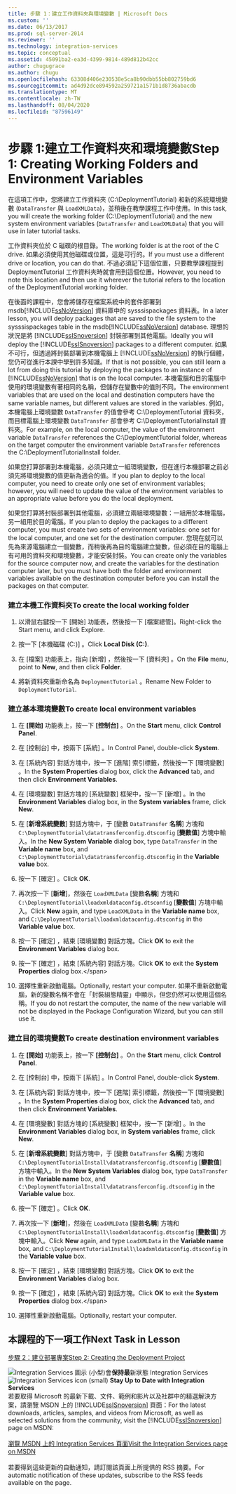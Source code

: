 ```yaml
---
title: 步驟 1：建立工作資料夾與環境變數 | Microsoft Docs
ms.custom: ''
ms.date: 06/13/2017
ms.prod: sql-server-2014
ms.reviewer: ''
ms.technology: integration-services
ms.topic: conceptual
ms.assetid: 45091ba2-ea3d-4399-9814-489d812b42cc
author: chugugrace
ms.author: chugu
ms.openlocfilehash: 63308d406e230538e5ca8b90dbb55bb802759bd6
ms.sourcegitcommit: ad4d92dce894592a259721a1571b1d8736abacdb
ms.translationtype: MT
ms.contentlocale: zh-TW
ms.lasthandoff: 08/04/2020
ms.locfileid: "87596149"
---
```

# <a name="step-1-creating-working-folders-and-environment-variables"></a><span data-ttu-id="c12c5-102">步驟 1:建立工作資料夾和環境變數</span><span class="sxs-lookup"><span data-stu-id="c12c5-102">Step 1: Creating Working Folders and Environment Variables</span></span>
  <span data-ttu-id="c12c5-103">在這項工作中，您將建立工作資料夾 (C:\DeploymentTutorial) 和新的系統環境變數 (`DataTransfer` 與 `LoadXMLData`)，並稍後在教學課程工作中使用。</span><span class="sxs-lookup"><span data-stu-id="c12c5-103">In this task, you will create the working folder (C:\DeploymentTutorial) and the new system environment variables (`DataTransfer` and `LoadXMLData`) that you will use in later tutorial tasks.</span></span>  
  
 <span data-ttu-id="c12c5-104">工作資料夾位於 C 磁碟的根目錄。</span><span class="sxs-lookup"><span data-stu-id="c12c5-104">The working folder is at the root of the C drive.</span></span> <span data-ttu-id="c12c5-105">如果必須使用其他磁碟或位置，這是可行的。</span><span class="sxs-lookup"><span data-stu-id="c12c5-105">If you must use a different drive or location, you can do that.</span></span> <span data-ttu-id="c12c5-106">不過必須記下這個位置，只要教學課程提到 DeploymentTutorial 工作資料夾時就會用到這個位置。</span><span class="sxs-lookup"><span data-stu-id="c12c5-106">However, you need to note this location and then use it wherever the tutorial refers to the location of the DeploymentTutorial working folder.</span></span>  
  
 <span data-ttu-id="c12c5-107">在後面的課程中，您會將儲存在檔案系統中的套件部署到 msdb[!INCLUDE[ssNoVersion](../includes/ssnoversion-md.md)] 資料庫中的 sysssispackages 資料表。</span><span class="sxs-lookup"><span data-stu-id="c12c5-107">In a later lesson, you will deploy packages that are saved to the file system to the sysssispackages table in the msdb[!INCLUDE[ssNoVersion](../includes/ssnoversion-md.md)] database.</span></span> <span data-ttu-id="c12c5-108">理想的狀況是將 [!INCLUDE[ssISnoversion](../includes/ssisnoversion-md.md)] 封裝部署到其他電腦。</span><span class="sxs-lookup"><span data-stu-id="c12c5-108">Ideally you will deploy the [!INCLUDE[ssISnoversion](../includes/ssisnoversion-md.md)] packages to a different computer.</span></span> <span data-ttu-id="c12c5-109">如果不可行，但透過將封裝部署到本機電腦上 [!INCLUDE[ssNoVersion](../includes/ssnoversion-md.md)] 的執行個體，您仍可從進行本課中學到許多知識。</span><span class="sxs-lookup"><span data-stu-id="c12c5-109">If that is not possible, you can still learn a lot from doing this tutorial by deploying the packages to an instance of [!INCLUDE[ssNoVersion](../includes/ssnoversion-md.md)] that is on the local computer.</span></span> <span data-ttu-id="c12c5-110">本機電腦和目的電腦中使用的環境變數有著相同的名稱，但儲存在變數中的值則不同。</span><span class="sxs-lookup"><span data-stu-id="c12c5-110">The environment variables that are used on the local and destination computers have the same variable names, but different values are stored in the variables.</span></span> <span data-ttu-id="c12c5-111">例如，本機電腦上環境變數 `DataTransfer` 的值會參考 C:\DeploymentTutorial 資料夾，而目標電腦上環境變數 `DataTransfer` 卻會參考 C:\DeploymentTutorialInstall 資料夾。</span><span class="sxs-lookup"><span data-stu-id="c12c5-111">For example, on the local computer, the value of the environment variable `DataTransfer` references the C:\DeploymentTutorial folder, whereas on the target computer the environment variable `DataTransfer` references the C:\DeploymentTutorialInstall folder.</span></span>  
  
 <span data-ttu-id="c12c5-112">如果您打算部署到本機電腦，必須只建立一組環境變數，但在進行本機部署之前必須先將環境變數的值更新為適合的值。</span><span class="sxs-lookup"><span data-stu-id="c12c5-112">If you plan to deploy to the local computer, you need to create only one set of environment variables; however, you will need to update the value of the environment variables to an appropriate value before you do the local deployment.</span></span>  
  
 <span data-ttu-id="c12c5-113">如果您打算將封裝部署到其他電腦，必須建立兩組環境變數：一組用於本機電腦，另一組用於目的電腦。</span><span class="sxs-lookup"><span data-stu-id="c12c5-113">If you plan to deploy the packages to a different computer, you must create two sets of environment variables: one set for the local computer, and one set for the destination computer.</span></span> <span data-ttu-id="c12c5-114">您現在就可以先為來源電腦建立一個變數，而稍後再為目的電腦建立變數，但必須在目的電腦上有可用的資料夾和環境變數，才能安裝封裝。</span><span class="sxs-lookup"><span data-stu-id="c12c5-114">You can create only the variables for the source computer now, and create the variables for the destination computer later, but you must have both the folder and environment variables available on the destination computer before you can install the packages on that computer.</span></span>  
  
### <a name="to-create-the-local-working-folder"></a><span data-ttu-id="c12c5-115">建立本機工作資料夾</span><span class="sxs-lookup"><span data-stu-id="c12c5-115">To create the local working folder</span></span>  
  
1.  <span data-ttu-id="c12c5-116">以滑鼠右鍵按一下 [開始] 功能表，然後按一下 [檔案總管]。</span><span class="sxs-lookup"><span data-stu-id="c12c5-116">Right-click the Start menu, and click Explore.</span></span>  
  
2.  <span data-ttu-id="c12c5-117">按一下 [本機磁碟 (C:)]  。</span><span class="sxs-lookup"><span data-stu-id="c12c5-117">Click **Local Disk (C:)**.</span></span>  
  
3.  <span data-ttu-id="c12c5-118">在 [檔案]  功能表上，指向 [新增]  ，然後按一下 [資料夾]  。</span><span class="sxs-lookup"><span data-stu-id="c12c5-118">On the **File** menu, point to **New**, and then click **Folder**.</span></span>  
  
4.  <span data-ttu-id="c12c5-119">將新資料夾重新命名為 `DeploymentTutorial` 。</span><span class="sxs-lookup"><span data-stu-id="c12c5-119">Rename New Folder to `DeploymentTutorial`.</span></span>  
  
### <a name="to-create-local-environment-variables"></a><span data-ttu-id="c12c5-120">建立基本環境變數</span><span class="sxs-lookup"><span data-stu-id="c12c5-120">To create local environment variables</span></span>  
  
1.  <span data-ttu-id="c12c5-121">在 **[開始]** 功能表上，按一下 **[控制台]** 。</span><span class="sxs-lookup"><span data-stu-id="c12c5-121">On the **Start** menu, click **Control Panel**.</span></span>  
  
2.  <span data-ttu-id="c12c5-122">在 [控制台] 中，按兩下 [系統]  。</span><span class="sxs-lookup"><span data-stu-id="c12c5-122">In Control Panel, double-click **System**.</span></span>  
  
3.  <span data-ttu-id="c12c5-123">在 [系統內容]  對話方塊中，按一下 [進階]  索引標籤，然後按一下 [環境變數]  。</span><span class="sxs-lookup"><span data-stu-id="c12c5-123">In the **System Properties** dialog box, click the **Advanced** tab, and then click **Environment Variables**.</span></span>  
  
4.  <span data-ttu-id="c12c5-124">在 [環境變數]  對話方塊的 [系統變數]  框架中，按一下 [新增]  。</span><span class="sxs-lookup"><span data-stu-id="c12c5-124">In the **Environment Variables** dialog box, in the **System variables** frame, click **New**.</span></span>  
  
5.  <span data-ttu-id="c12c5-125">在 [**新增系統變數**] 對話方塊中，于 [變數 `DataTransfer` **名稱**] 方塊和 `C:\DeploymentTutorial\datatransferconfig.dtsconfig` [**變數值**] 方塊中輸入。</span><span class="sxs-lookup"><span data-stu-id="c12c5-125">In the **New System Variable** dialog box, type `DataTransfer` in the **Variable name** box, and `C:\DeploymentTutorial\datatransferconfig.dtsconfig` in the **Variable value** box.</span></span>  
  
6.  <span data-ttu-id="c12c5-126">按一下 [確定]  。</span><span class="sxs-lookup"><span data-stu-id="c12c5-126">Click **OK**.</span></span>  
  
7.  <span data-ttu-id="c12c5-127">再次按一下 [**新增**]，然後在 `LoadXMLData` [變數**名稱**] 方塊和 `C:\DeploymentTutorial\loadxmldataconfig.dtsconfig` [**變數值**] 方塊中輸入。</span><span class="sxs-lookup"><span data-stu-id="c12c5-127">Click **New** again, and type `LoadXMLData` in the **Variable name** box, and `C:\DeploymentTutorial\loadxmldataconfig.dtsconfig` in the **Variable value** box.</span></span>  
  
8.  <span data-ttu-id="c12c5-128">按一下 [確定]  ，結束 [環境變數]  對話方塊。</span><span class="sxs-lookup"><span data-stu-id="c12c5-128">Click **OK** to exit the **Environment Variables** dialog box.</span></span>  
  
9. <span data-ttu-id="c12c5-129">按一下 [確定]  ，結束 [系統內容]  對話方塊。</span><span class="sxs-lookup"><span data-stu-id="c12c5-129">Click **OK** to exit the **System Properties** dialog box.\</span></span>  
  
10. <span data-ttu-id="c12c5-130">選擇性重新啟動電腦。</span><span class="sxs-lookup"><span data-stu-id="c12c5-130">Optionally, restart your computer.</span></span> <span data-ttu-id="c12c5-131">如果不重新啟動電腦，新的變數名稱不會在「封裝組態精靈」中顯示，但您仍然可以使用這個名稱。</span><span class="sxs-lookup"><span data-stu-id="c12c5-131">If you do not restart the computer, the name of the new variable will not be displayed in the Package Configuration Wizard, but you can still use it.</span></span>  
  
### <a name="to-create-destination-environment-variables"></a><span data-ttu-id="c12c5-132">建立目的環境變數</span><span class="sxs-lookup"><span data-stu-id="c12c5-132">To create destination environment variables</span></span>  
  
1.  <span data-ttu-id="c12c5-133">在 **[開始]** 功能表上，按一下 **[控制台]** 。</span><span class="sxs-lookup"><span data-stu-id="c12c5-133">On the **Start** menu, click **Control Panel**.</span></span>  
  
2.  <span data-ttu-id="c12c5-134">在 [控制台] 中，按兩下 [系統]  。</span><span class="sxs-lookup"><span data-stu-id="c12c5-134">In Control Panel, double-click **System**.</span></span>  
  
3.  <span data-ttu-id="c12c5-135">在 [系統內容]  對話方塊中，按一下 [進階]  索引標籤，然後按一下 [環境變數]  。</span><span class="sxs-lookup"><span data-stu-id="c12c5-135">In the **System Properties** dialog box, click the **Advanced** tab, and then click **Environment Variables**.</span></span>  
  
4.  <span data-ttu-id="c12c5-136">在 [環境變數]  對話方塊的 [系統變數]  框架中，按一下 [新增]  。</span><span class="sxs-lookup"><span data-stu-id="c12c5-136">In the **Environment Variables** dialog box, in **System variables** frame, click **New**.</span></span>  
  
5.  <span data-ttu-id="c12c5-137">在 [**新增系統變數**] 對話方塊中，于 [變數 `DataTransfer` **名稱**] 方塊和 `C:\DeploymentTutorialInstall\datatransferconfig.dtsconfig` [**變數值**] 方塊中輸入。</span><span class="sxs-lookup"><span data-stu-id="c12c5-137">In the **New System Variables** dialog box, type `DataTransfer` in the **Variable name** box, and `C:\DeploymentTutorialInstall\datatransferconfig.dtsconfig` in the **Variable value** box.</span></span>  
  
6.  <span data-ttu-id="c12c5-138">按一下 [確定]  。</span><span class="sxs-lookup"><span data-stu-id="c12c5-138">Click **OK**.</span></span>  
  
7.  <span data-ttu-id="c12c5-139">再次按一下 [**新增**]，然後在 `LoadXMLData` [變數**名稱**] 方塊和 `C:\DeploymentTutorialInstall\loadxmldataconfig.dtsconfig` [**變數值**] 方塊中輸入。</span><span class="sxs-lookup"><span data-stu-id="c12c5-139">Click **New** again, and type `LoadXMLData` in the **Variable name** box, and `C:\DeploymentTutorialInstall\loadxmldataconfig.dtsconfig` in the **Variable value** box.</span></span>  
  
8.  <span data-ttu-id="c12c5-140">按一下 [確定]  ，結束 [環境變數]  對話方塊。</span><span class="sxs-lookup"><span data-stu-id="c12c5-140">Click **OK** to exit the **Environment Variables** dialog box.</span></span>  
  
9. <span data-ttu-id="c12c5-141">按一下 [確定]  ，結束 [系統內容]  對話方塊。</span><span class="sxs-lookup"><span data-stu-id="c12c5-141">Click **OK** to exit the **System Properties** dialog box.\</span></span>  
  
10. <span data-ttu-id="c12c5-142">選擇性重新啟動電腦。</span><span class="sxs-lookup"><span data-stu-id="c12c5-142">Optionally, restart your computer.</span></span>  
  
## <a name="next-task-in-lesson"></a><span data-ttu-id="c12c5-143">本課程的下一項工作</span><span class="sxs-lookup"><span data-stu-id="c12c5-143">Next Task in Lesson</span></span>  
 [<span data-ttu-id="c12c5-144">步驟 2：建立部署專案</span><span class="sxs-lookup"><span data-stu-id="c12c5-144">Step 2: Creating the Deployment Project</span></span>](../integration-services/lesson-1-2-creating-the-deployment-project.md)  
  
<span data-ttu-id="c12c5-145">![Integration Services 圖示 (小型) ](media/dts-16.gif "Integration Services 圖示 (小)")會**保持最**新狀態 Integration Services  </span><span class="sxs-lookup"><span data-stu-id="c12c5-145">![Integration Services icon (small)](media/dts-16.gif "Integration Services icon (small)")  **Stay Up to Date with Integration Services**</span></span><br /> <span data-ttu-id="c12c5-146">若要取得 Microsoft 的最新下載、文件、範例和影片以及社群中的精選解決方案，請瀏覽 MSDN 上的 [!INCLUDE[ssISnoversion](../includes/ssisnoversion-md.md)] 頁面：</span><span class="sxs-lookup"><span data-stu-id="c12c5-146">For the latest downloads, articles, samples, and videos from Microsoft, as well as selected solutions from the community, visit the [!INCLUDE[ssISnoversion](../includes/ssisnoversion-md.md)] page on MSDN:</span></span><br /><br /> [<span data-ttu-id="c12c5-147">瀏覽 MSDN 上的 Integration Services 頁面</span><span class="sxs-lookup"><span data-stu-id="c12c5-147">Visit the Integration Services page on MSDN</span></span>](https://go.microsoft.com/fwlink/?LinkId=136655)<br /><br /> <span data-ttu-id="c12c5-148">若要得到這些更新的自動通知，請訂閱該頁面上所提供的 RSS 摘要。</span><span class="sxs-lookup"><span data-stu-id="c12c5-148">For automatic notification of these updates, subscribe to the RSS feeds available on the page.</span></span>  
  
  

